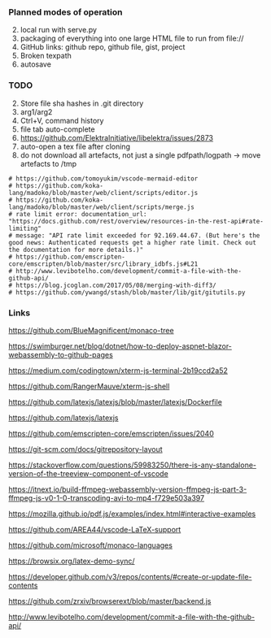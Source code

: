 ### Planned modes of operation
2. local run with serve.py
3. packaging of everything into one large HTML file to run from file://
4. GitHub links: github repo, github file, gist, project
5. Broken texpath
6. autosave

### TODO
2. Store file sha hashes in .git directory
6. arg1/arg2
8. Ctrl+V, command history
10. file tab auto-complete
11. https://github.com/ElektraInitiative/libelektra/issues/2873
12. auto-open a tex file after cloning
13. do not download all artefacts, not just a single pdfpath/logpath -> move artefacts to /tmp

```shell
# https://github.com/tomoyukim/vscode-mermaid-editor
# https://github.com/koka-lang/madoko/blob/master/web/client/scripts/editor.js
# https://github.com/koka-lang/madoko/blob/master/web/client/scripts/merge.js
# rate limit error: documentation_url: "https://docs.github.com/rest/overview/resources-in-the-rest-api#rate-limiting"
# message: "API rate limit exceeded for 92.169.44.67. (But here's the good news: Authenticated requests get a higher rate limit. Check out the documentation for more details.)"
# https://github.com/emscripten-core/emscripten/blob/master/src/library_idbfs.js#L21
# http://www.levibotelho.com/development/commit-a-file-with-the-github-api/
# https://blog.jcoglan.com/2017/05/08/merging-with-diff3/
# https://github.com/ywangd/stash/blob/master/lib/git/gitutils.py
```

### Links

https://github.com/BlueMagnificent/monaco-tree

https://swimburger.net/blog/dotnet/how-to-deploy-aspnet-blazor-webassembly-to-github-pages

https://medium.com/codingtown/xterm-js-terminal-2b19ccd2a52

https://github.com/RangerMauve/xterm-js-shell

https://github.com/latexjs/latexjs/blob/master/latexjs/Dockerfile

https://github.com/latexjs/latexjs

https://github.com/emscripten-core/emscripten/issues/2040

https://git-scm.com/docs/gitrepository-layout

https://stackoverflow.com/questions/59983250/there-is-any-standalone-version-of-the-treeview-component-of-vscode

https://itnext.io/build-ffmpeg-webassembly-version-ffmpeg-js-part-3-ffmpeg-js-v0-1-0-transcoding-avi-to-mp4-f729e503a397

https://mozilla.github.io/pdf.js/examples/index.html#interactive-examples

https://github.com/AREA44/vscode-LaTeX-support

https://github.com/microsoft/monaco-languages

https://browsix.org/latex-demo-sync/

https://developer.github.com/v3/repos/contents/#create-or-update-file-contents

https://github.com/zrxiv/browserext/blob/master/backend.js

http://www.levibotelho.com/development/commit-a-file-with-the-github-api/
